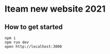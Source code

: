 # Iteam new website 2021

## How to get started

    npm i
    npm run dev
    open http://localhost:3000
